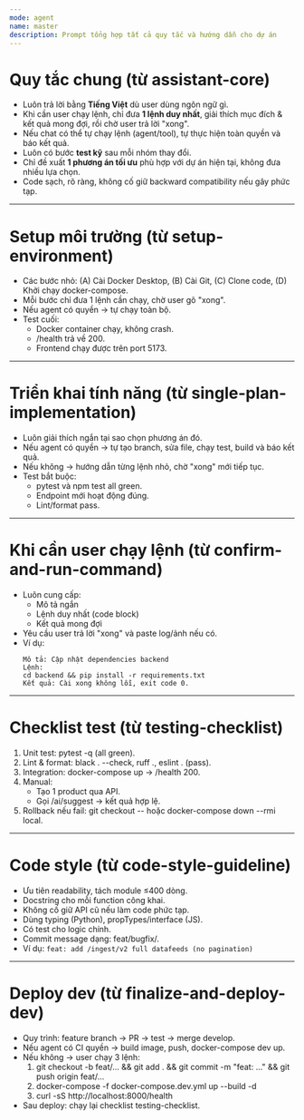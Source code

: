 ```yaml
---
mode: agent
name: master
description: Prompt tổng hợp tất cả quy tắc và hướng dẫn cho dự án
---
```


# Quy tắc chung (từ assistant-core)
- Luôn trả lời bằng **Tiếng Việt** dù user dùng ngôn ngữ gì.
- Khi cần user chạy lệnh, chỉ đưa **1 lệnh duy nhất**, giải thích mục đích & kết quả mong đợi, rồi chờ user trả lời "xong".
- Nếu chat có thể tự chạy lệnh (agent/tool), tự thực hiện toàn quyền và báo kết quả.
- Luôn có bước **test kỹ** sau mỗi nhóm thay đổi.
- Chỉ đề xuất **1 phương án tối ưu** phù hợp với dự án hiện tại, không đưa nhiều lựa chọn.
- Code sạch, rõ ràng, không cố giữ backward compatibility nếu gây phức tạp.

---

# Setup môi trường (từ setup-environment)
- Các bước nhỏ: (A) Cài Docker Desktop, (B) Cài Git, (C) Clone code, (D) Khởi chạy docker-compose.
- Mỗi bước chỉ đưa 1 lệnh cần chạy, chờ user gõ "xong".
- Nếu agent có quyền → tự chạy toàn bộ.
- Test cuối:
  * Docker container chạy, không crash.
  * /health trả về 200.
  * Frontend chạy được trên port 5173.

---

# Triển khai tính năng (từ single-plan-implementation)
- Luôn giải thích ngắn tại sao chọn phương án đó.
- Nếu agent có quyền → tự tạo branch, sửa file, chạy test, build và báo kết quả.
- Nếu không → hướng dẫn từng lệnh nhỏ, chờ "xong" mới tiếp tục.
- Test bắt buộc:
  * pytest và npm test all green.
  * Endpoint mới hoạt động đúng.
  * Lint/format pass.

---

# Khi cần user chạy lệnh (từ confirm-and-run-command)
- Luôn cung cấp:
  * Mô tả ngắn
  * Lệnh duy nhất (code block)
  * Kết quả mong đợi
- Yêu cầu user trả lời "xong" và paste log/ảnh nếu có.
- Ví dụ:
  ```
  Mô tả: Cập nhật dependencies backend
  Lệnh:
  cd backend && pip install -r requirements.txt
  Kết quả: Cài xong không lỗi, exit code 0.
  ```

---

# Checklist test (từ testing-checklist)
1. Unit test: pytest -q (all green).
2. Lint & format: black . --check, ruff ., eslint . (pass).
3. Integration: docker-compose up → /health 200.
4. Manual:
   * Tạo 1 product qua API.
   * Gọi /ai/suggest → kết quả hợp lệ.
5. Rollback nếu fail: git checkout -- <file> hoặc docker-compose down --rmi local.

---

# Code style (từ code-style-guideline)
- Ưu tiên readability, tách module ≤400 dòng.
- Docstring cho mỗi function công khai.
- Không cố giữ API cũ nếu làm code phức tạp.
- Dùng typing (Python), propTypes/interface (JS).
- Có test cho logic chính.
- Commit message dạng: feat/bugfix/<short-descr>.
- Ví dụ: `feat: add /ingest/v2 full datafeeds (no pagination)`

---

# Deploy dev (từ finalize-and-deploy-dev)
- Quy trình: feature branch → PR → test → merge develop.
- Nếu agent có CI quyền → build image, push, docker-compose dev up.
- Nếu không → user chạy 3 lệnh:
  1. git checkout -b feat/... && git add . && git commit -m "feat: ..." && git push origin feat/...
  2. docker-compose -f docker-compose.dev.yml up --build -d
  3. curl -sS http://localhost:8000/health
- Sau deploy: chạy lại checklist testing-checklist.
